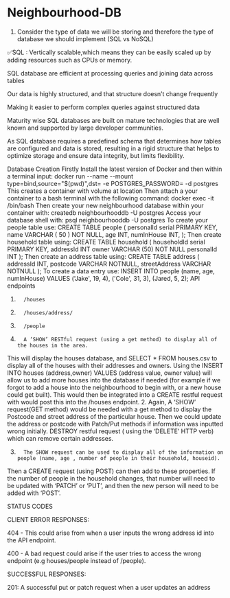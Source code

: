 # Neighbourhood-DB
1. Consider the type of data we will be storing and therefore the type of database we should implement (SQL vs NoSQL)

✅SQL : 
Vertically scalable,which means they can be easily scaled up by adding resources such as CPUs or memory.

SQL database are efficient at processing queries and joining data across tables

Our data is highly structured, and that structure doesn’t change frequently
 
Making it easier to perform complex queries against structured data

Maturity wise SQL databases are built on mature technologies that are well known and supported by large developer communities.

As SQL database requires a predefined schema that determines how tables are configured and data is stored, resulting in a rigid structure that helps to optimize storage and ensure data integrity, but limits flexibility.

Database Creation
Firstly Install the latest version of Docker and then within a terminal input:
docker run --name <new-container-name> --mount type=bind,source="$(pwd)",dst=<destination> -e POSTGRES_PASSWORD=<a-password> -d postgres
This creates a container with volume at location <destination>
Then attach a your container to a bash terminal with the following command:
docker exec -it <container-name> /bin/bash
Then create your new neighbourhood database within your container with:
createdb neighbourhooddb -U postgres
Access your database shell with:
psql neighbourhooddb -U postgres
To create your people table use:
CREATE TABLE people (
	personalId serial PRIMARY KEY,
	name VARCHAR ( 50 ) NOT NULL,
	age INT,
	numInHouse INT,
);
Then create household table using:
CREATE TABLE household (
	householdId serial PRIMARY KEY,
	addressId INT
	owner VARCHAR (50) NOT NULL
	personalId INT
);
Then create an address table using:
CREATE TABLE address (
	addressId INT,
	postcode VARCHAR NOTNULL,
	streetAddress VARCHAR NOTNULL
);
To create a data entry use:
INSERT INTO people (name, age, numInHouse)
VALUES ('Jake', 19, 4), ('Cole', 31, 3), (Jared, 5, 2);
API endpoints
1.       /houses
2.       /houses/address/
3.       /people
 
1.       A ‘SHOW’ RESTful request (using a get method) to display all of the houses in the area.
This will display the houses database, and SELECT * FROM houses.csv to display all of the houses with their addresses and owners.
Using the INSERT INTO houses (address,owner) VALUES (address value, owner value) will allow us to add more houses into the database if needed (for example if we forgot to add a house into the neighbourhood to begin with, or a new house could get built). This would then be integrated into a CREATE restful request with would post this into the /houses endpoint.
2.       Again, A ‘SHOW’ request(GET method) would be needed with a get method to display the Postcode and street address of the particular house.
Then we could update the address or postcode with Patch/Put methods if information was inputted wrong initially.
DESTROY restful request ( using the ‘DELETE’ HTTP verb) which can remove certain addresses.
 
3.       The SHOW request can be used to display all of the information on people (name, age , number of people in their household, houseid).
Then a CREATE request (using POST) can then add to these properties. If the number of people in the household changes, that number will need to be updated with ‘PATCH’ or ‘PUT’, and then the new person will need to be added with ‘POST’.


STATUS CODES

CLIENT ERROR RESPONSES:

404 - This could arise from when a user inputs the wrong address id into the API endpoint.

400 - A bad request could arise if the user tries to access the wrong endpoint (e.g houses/people instead of /people).


SUCCESSFUL RESPONSES:

201: A successful put or patch request when a user updates an address
